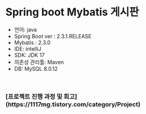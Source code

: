 <h1>Spring boot Mybatis 게시판</h1>

<ul>
  <li>언어: java</li>
  <li>Spring Boot ver : 2.3.1.RELEASE</li>
  <li>Mybatis : 2.3.0</li>
  <li>IDE: intelliJ</li>
  <li>SDK: JDK 17</li>
  <li>의존성 관리툴: Maven</li>
  <li>DB: MySQL 8.0.12</li>
</ul>
<br>
<h3>[프로젝트 진행 과정 및 회고](https://1117mg.tistory.com/category/Project)</h3>

